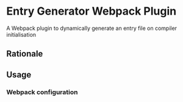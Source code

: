 # Entry Generator Webpack Plugin

A Webpack plugin to dynamically generate an entry file on compiler initialisation

## Rationale


## Usage

### Webpack configuration

